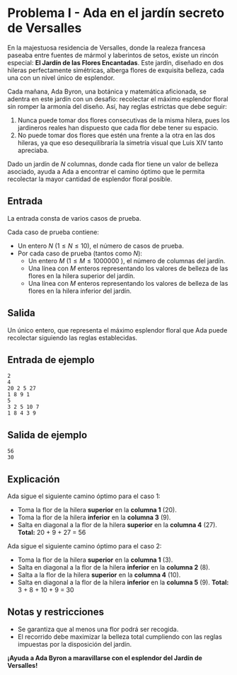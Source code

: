 # Problema I - Ada en el jardín secreto de Versalles

En la majestuosa residencia de Versalles, donde la realeza francesa paseaba
entre fuentes de mármol y laberintos de setos, existe un rincón especial: **El
Jardín de las Flores Encantadas**. Este jardín, diseñado en dos hileras
perfectamente simétricas, alberga flores de exquisita belleza, cada una con un
nivel único de esplendor.

Cada mañana, Ada Byron, una botánica y matemática aficionada, se adentra en
este jardín con un desafío: recolectar el máximo esplendor floral sin romper la
armonía del diseño. Así, hay reglas estrictas que debe seguir:
1. Nunca puede tomar dos flores consecutivas de la misma hilera, pues los
   jardineros reales han dispuesto que cada flor debe tener su espacio.
2. No puede tomar dos flores que estén una frente a la otra en las dos hileras,
   ya que eso desequilibraría la simetría visual que Luis XIV tanto apreciaba.

Dado un jardín de $N$ columnas, donde cada flor tiene un valor de belleza
asociado, ayuda a Ada a encontrar el camino óptimo que le permita recolectar la
mayor cantidad de esplendor floral posible.

## Entrada
La entrada consta de varios casos de prueba.

Cada caso de prueba contiene:
- Un entero $N$ ($1 \leq N \leq 10$), el número de casos de prueba.
- Por cada caso de prueba (tantos como $N$):
    - Un entero $M$ ($1 \leq M \leq 1000000$ ), el número de columnas del
      jardín.
    - Una línea con $M$ enteros representando los valores de belleza de las
      flores en la hilera superior del jardín.
    - Una línea con $M$ enteros representando los valores de belleza de las
      flores en la hilera inferior del jardín.

## Salida
Un único entero, que representa el máximo esplendor floral que Ada puede
recolectar siguiendo las reglas establecidas.

## Entrada de ejemplo
```
2
4
20 2 5 27
1 8 9 1
5
3 2 5 10 7
1 8 4 3 9
```

## Salida de ejemplo
```
56
30
```

## Explicación
Ada sigue el siguiente camino óptimo para el caso 1:
- Toma la flor de la hilera **superior** en la **columna 1** (20).
- Toma la flor de la hilera **inferior** en la **columna 3** (9).
- Salta en diagonal a la flor de la hilera **superior** en la **columna 4** (27).
**Total:** 20 + 9 + 27 = 56


Ada sigue el siguiente camino óptimo para el caso 2:
- Toma la flor de la hilera **superior** en la **columna 1** (3).
- Salta en diagonal a la flor de la hilera **inferior** en la **columna 2** (8).
- Salta a la flor de la hilera **superior** en la **columna 4** (10).
- Salta en diagonal a la flor de la hilera **inferior** en la **columna 5** (9).
**Total:** 3 + 8 + 10 + 9 = 30

## Notas y restricciones
- Se garantiza que al menos una flor podrá ser recogida.
- El recorrido debe maximizar la belleza total cumpliendo con las reglas
  impuestas por la disposición del jardín.

**¡Ayuda a Ada Byron a maravillarse con el esplendor del Jardín de Versalles!**